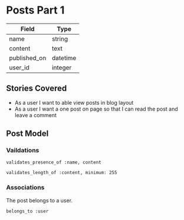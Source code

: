 # Posts Part 1

| Field                   | Type       |
|-------------------------|------------|
| name 					          | string	   |
| content 				        | text       |
| published_on 			      | datetime   |
| user_id				          | integer    |

## Stories Covered
* As a user I want to able view posts in blog layout
* As a user I want a one post on page so that I can read the post and leave a comment

## Post Model

### Vaildations

	validates_presence_of :name, content

	validates_length_of :content, minimum: 255

### Associations
The post belongs to a user.

	belongs_to :user